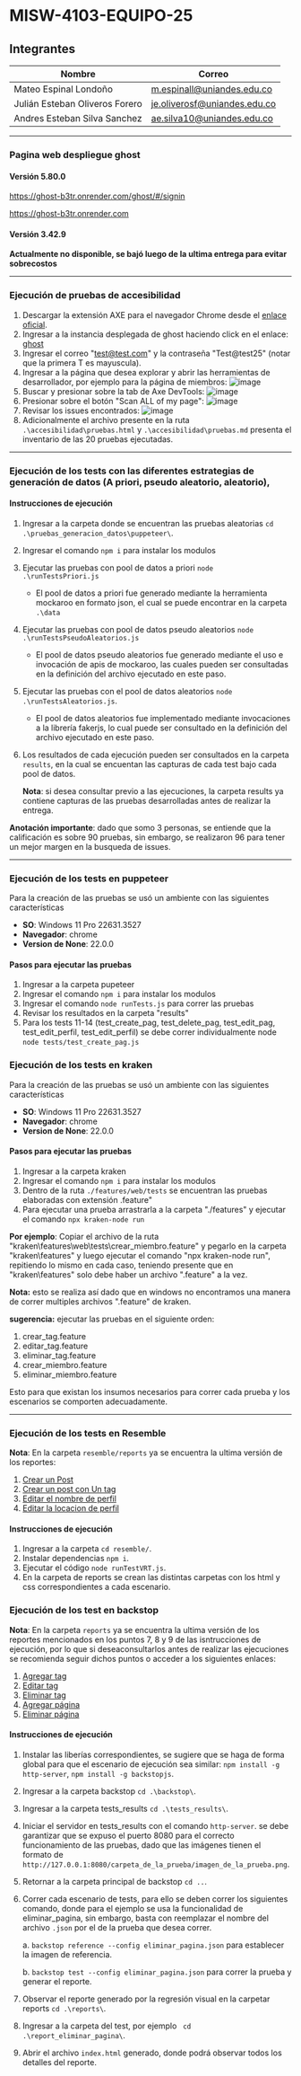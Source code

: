 # MISW-4103-EQUIPO-25

## Integrantes

|Nombre|Correo|
|---|---|
|Mateo Espinal Londoño|m.espinall@uniandes.edu.co|
|Julián Esteban Oliveros Forero|je.oliverosf@uniandes.edu.co|
|Andres Esteban Silva Sanchez|ae.silva10@uniandes.edu.co|

<hr/>

### Pagina web despliegue ghost

#### Versión 5.80.0

https://ghost-b3tr.onrender.com/ghost/#/signin

https://ghost-b3tr.onrender.com

#### Versión 3.42.9

**Actualmente no disponible, se bajó luego de la ultima entrega para evitar sobrecostos**

<hr/>

### Ejecución de pruebas de accesibilidad

1. Descargar la extensión AXE para el navegador Chrome desde el [enlace oficial](https://chromewebstore.google.com/detail/axe-devtools-web-accessib/lhdoppojpmngadmnindnejefpokejbdd).
2. Ingresar a la instancia desplegada de ghost haciendo click en el enlace: [ghost](https://ghost-b3tr.onrender.com/ghost/#/signin)
3. Ingresar el correo "test@test.com" y la contraseña "Test@test25" (notar que la primera T es mayuscula).
4. Ingresar a la página que desea explorar y abrir las herramientas de desarrollador, por ejemplo para la página de miembros:
   ![image](https://github.com/Mateoe/MISW-4103-EQUIPO-25/assets/26661339/10110d7c-6c3f-4a4f-a20f-193cda6c742e)
5. Buscar y presionar sobre la tab de Axe DevTools:
   ![image](https://github.com/Mateoe/MISW-4103-EQUIPO-25/assets/26661339/6c728807-234c-43a8-8bca-7ab780806ae0)
6. Presionar sobre el botón "Scan ALL of my page":
   ![image](https://github.com/Mateoe/MISW-4103-EQUIPO-25/assets/26661339/e7d625cd-43cf-4bb0-bdbc-043eae22f7e3)
7. Revisar los issues encontrados:
   ![image](https://github.com/Mateoe/MISW-4103-EQUIPO-25/assets/26661339/55469df4-7735-4d9f-87b2-88d5490200fb)
8. Adicionalmente el archivo presente en la ruta `.\accesibilidad\pruebas.html` y `.\accesibilidad\pruebas.md` presenta el inventario de las 20 pruebas ejecutadas.


<hr/>

### Ejecución de los tests con las diferentes estrategias de generación de datos (A priori, pseudo aleatorio, aleatorio),


#### Instrucciones de ejecución

1. Ingresar a la carpeta donde se encuentran las pruebas aleatorias `cd .\pruebas_generacion_datos\puppeteer\`.
2. Ingresar el comando `npm i` para instalar los modulos
3. Ejecutar las pruebas con pool de datos a priori `node .\runTestsPriori.js`

   * El pool de datos a priori fue generado mediante la herramienta mockaroo en formato json, el cual se puede encontrar en la carpeta `.\data`

4. Ejecutar las pruebas con pool de datos pseudo aleatorios `node .\runTestsPseudoAleatorios.js`

   * El pool de datos pseudo aleatorios fue generado mediante el uso e invocación de apis de mockaroo, las cuales pueden ser consultadas en la definición del archivo ejecutado en este paso.
  
5. Ejecutar las pruebas con el pool de datos aleatorios `node .\runTestsAleatorios.js`.

   * El pool de datos aleatorios fue implementado mediante invocaciones a la librería fakerjs, lo cual puede ser consultado en la definición del archivo ejecutado en este paso.
  
6. Los resultados de cada ejecución pueden ser consultados en la carpeta `results`, en la cual se encuentan las capturas de cada test bajo cada pool de datos.

   **Nota**: si desea consultar previo a las ejecuciones, la carpeta results ya contiene capturas de las pruebas desarrolladas antes de realizar la entrega.

**Anotación importante**: dado que somo 3 personas, se entiende que la calificación es sobre 90 pruebas, sin embargo, se realizaron 96 para tener un mejor margen en la busqueda de issues.

<hr/>

### Ejecución de los tests en puppeteer
Para la creación de las pruebas se usó un ambiente con las siguientes características
* **SO**: Windows 11 Pro 22631.3527
* **Navegador**: chrome
* **Version de None**: 22.0.0

#### Pasos para ejecutar las pruebas
1. Ingresar a la carpeta pupeteer
2. Ingresar el comando `npm i` para instalar los modulos
3. Ingresar el comando `node runTests.js` para correr las pruebas
4. Revisar los resultados en la carpeta "results"
5. Para los tests 11-14 (test_create_pag, test_delete_pag, test_edit_pag, test_edit_perfil, test_edit_perfil) se debe correr individualmente node `node tests/test_create_pag.js`

### Ejecución de los tests en kraken
Para la creación de las pruebas se usó un ambiente con las siguientes características
* **SO**: Windows 11 Pro 22631.3527
* **Navegador**: chrome
* **Version de None**: 22.0.0

#### Pasos para ejecutar las pruebas
1. Ingresar a la carpeta kraken
2. Ingresar el comando `npm i` para instalar los modulos
3. Dentro de la ruta `./features/web/tests` se encuentran las pruebas elaboradas con extensión .feature"
4. Para ejecutar una prueba arrastrarla a la carpeta "./features" y ejecutar el comando `npx kraken-node run`

**Por ejemplo**: Copiar el archivo de la ruta "kraken\features\web\tests\crear_miembro.feature" y pegarlo en la carpeta "kraken\features" y luego ejecutar el comando "npx kraken-node run", repitiendo lo mismo en cada caso, teniendo presente que en "kraken\features" solo debe haber un archivo ".feature" a la vez.

**Nota:** esto se realiza así dado que en windows no encontramos una manera de correr multiples archivos ".feature" de kraken.

**sugerencia:** ejecutar las pruebas en el siguiente orden:

1. crear_tag.feature
2. editar_tag.feature
3. eliminar_tag.feature
4. crear_miembro.feature
5. eliminar_miembro.feature

Esto para que existan los insumos necesarios para correr cada prueba y los escenarios se comporten adecuadamente.


<hr/>

### Ejecución de los tests en Resemble


**Nota**: En la carpeta `resemble/reports` ya se encuentra la ultima versión de los reportes:
1. [Crear un Post](https://html-preview.github.io/?url=https://github.com/Mateoe/MISW-4103-EQUIPO-25/blob/main/resemble/reports/newPost/report.html)
1. [Crear un post con Un tag](https://html-preview.github.io/?url=https://github.com/Mateoe/MISW-4103-EQUIPO-25/blob/main/resemble/reports/newPostWithTag/report.html)
1. [Editar el nombre de perfil](https://html-preview.github.io/?url=https://github.com/Mateoe/MISW-4103-EQUIPO-25/blob/main/resemble/reports/EditProfileName/report.html)
1. [Editar la locacion de perfil](https://html-preview.github.io/?url=https://github.com/Mateoe/MISW-4103-EQUIPO-25/blob/main/resemble/reports/EditProfileLocation/report.html)



#### Instrucciones de ejecución
1. Ingresar a la carpeta `cd resemble/`.
2. Instalar dependencias `npm i`.
3. Ejecutar el código `node runTestVRT.js`.
4. En la carpeta de reports se crean las distintas carpetas con los html y css correspondientes a cada escenario.


### Ejecución de los test en backstop

**Nota**: En la carpeta `reports` ya se encuentra la ultima versión de los reportes mencionados en los puntos 7, 8 y 9 de las isntrucciones de ejecución, por lo que si deseaconsultarlos antes de realizar las ejecuciones se recomienda seguir dichos puntos o acceder a los siguientes enlaces:

1. [Agregar tag](https://html-preview.github.io/?url=https://github.com/Mateoe/MISW-4103-EQUIPO-25/blob/main/backstop/reports/report_agregar_tag/index.html)
1. [Editar tag](https://html-preview.github.io/?url=https://github.com/Mateoe/MISW-4103-EQUIPO-25/blob/main/backstop/reports/report_editar_tag/index.html)
1. [Eliminar tag](https://html-preview.github.io/?url=https://github.com/Mateoe/MISW-4103-EQUIPO-25/blob/main/backstop/reports/report_eliminar_tag/index.html)
1. [Agregar página](https://html-preview.github.io/?url=https://github.com/Mateoe/MISW-4103-EQUIPO-25/blob/main/backstop/reports/report_agregar_pagina/index.html)
1. [Eliminar página](https://html-preview.github.io/?url=https://github.com/Mateoe/MISW-4103-EQUIPO-25/blob/main/backstop/reports/report_eliminar_pagina/index.html)

#### Instrucciones de ejecución

1. Instalar las liberías correspondientes, se sugiere que se haga de forma global para que el escenario de ejecución sea similar: `npm install -g http-server`, `npm install -g backstopjs`.
2. Ingresar a la carpeta backstop `cd .\backstop\`.
3. Ingresar a la carpeta tests_results `cd .\tests_results\`.
4. Iniciar el servidor en tests_results con el comando `http-server`. se debe garantizar que se expuso el puerto 8080 para el correcto funcionamiento de las pruebas, dado que las imágenes tienen el formato de `http://127.0.0.1:8080/carpeta_de_la_prueba/imagen_de_la_prueba.png`.
5. Retornar a la carpeta principal de backstop `cd ..`.
6. Correr cada escenario de tests, para ello se deben correr los siguientes comando, donde para el ejemplo se usa la funcionalidad de eliminar_pagina, sin embargo, basta con reemplazar el nombre del archivo `.json` por el de la prueba que desea correr.
    
    a. `backstop reference --config eliminar_pagina.json` para establecer la imagen de referencia.
    
    b. `backstop test --config eliminar_pagina.json` para correr la prueba y generar el reporte.

7. Observar el reporte generado por la regresión visual en la carpetar reports `cd .\reports\`.
8. Ingresar a la carpeta del test, por ejemplo ` cd .\report_eliminar_pagina\`.
9. Abrir el archivo `index.html` generado, donde podrá observar todos los detalles del reporte.
